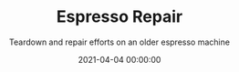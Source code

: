 ---
title: 'Espresso Repair'
subtitle: 'Teardown and repair efforts on an older espresso machine'
date: 2021-04-04 00:00:00
description: 'Book Keeper: Flexible Printed Sleeve to Protect a Notebook'
featured_image: '/images/replace.txt'
category: mechatronics
published: false
---